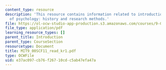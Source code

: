 ```yaml
---
content_type: resource
description: 'This resource contains information related to introduction to the science
  of psychology: history and research methods.'
file: https://ol-ocw-studio-app-production.s3.amazonaws.com/courses/9-00sc-introduction-to-psychology-fall-2011/e37ac097cb76f26710cdc5ab47efa47a_MIT9_00SCF11_read_kr1.pdf
file_type: application/pdf
learning_resource_types: []
parent_title: Introduction
parent_type: CourseSection
resourcetype: Document
title: MIT9_00SCF11_read_kr1.pdf
type: OCWFile
uid: e37ac097-cb76-f267-10cd-c5ab47efa47a
---
```

